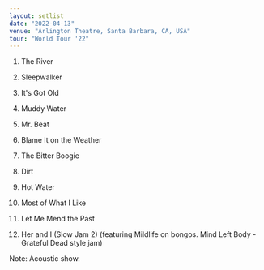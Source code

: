 ```yaml
---
layout: setlist
date: "2022-04-13"
venue: "Arlington Theatre, Santa Barbara, CA, USA"
tour: "World Tour '22"
---
```



 1. The River

 2. Sleepwalker

 3. It's Got Old

 4. Muddy Water

 5. Mr. Beat

 6. Blame It on the Weather

 7. The Bitter Boogie

 8. Dirt

 9. Hot Water

10. Most of What I Like

11. Let Me Mend the Past

12. Her and I (Slow Jam 2)
    (featuring Mildlife on bongos. Mind Left Body - Grateful Dead style jam)


Note: Acoustic show.
